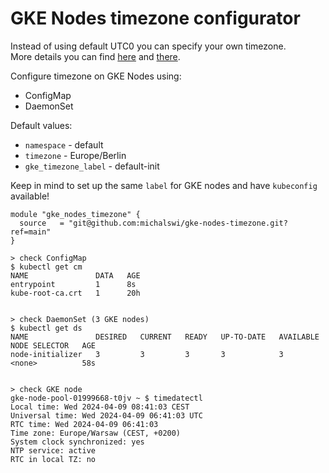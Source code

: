 # GKE Nodes timezone configurator

Instead of using default UTC0 you can specify your own timezone.  
More details you can find [here](https://cloud.google.com/knowledge/kb/how-to-change-a-container-s-time-zone-000004909#cause) and [there](https://cloud.google.com/kubernetes-engine/docs/tutorials/automatically-bootstrapping-gke-nodes-with-daemonsets).

Configure timezone on GKE Nodes using:
- ConfigMap
- DaemonSet

Default values:
- `namespace` - default
- `timezone` - Europe/Berlin
- `gke_timezone_label` - default-init

Keep in mind to set up the same `label` for GKE nodes and have `kubeconfig` available!

```
module "gke_nodes_timezone" {
  source   = "git@github.com:michalswi/gke-nodes-timezone.git?ref=main"
}
```

```
> check ConfigMap
$ kubectl get cm
NAME               DATA   AGE
entrypoint         1      8s
kube-root-ca.crt   1      20h


> check DaemonSet (3 GKE nodes)
$ kubectl get ds
NAME               DESIRED   CURRENT   READY   UP-TO-DATE   AVAILABLE   NODE SELECTOR   AGE
node-initializer   3         3         3       3            3           <none>          58s


> check GKE node
gke-node-pool-01999668-t0jv ~ $ timedatectl
Local time: Wed 2024-04-09 08:41:03 CEST
Universal time: Wed 2024-04-09 06:41:03 UTC
RTC time: Wed 2024-04-09 06:41:03
Time zone: Europe/Warsaw (CEST, +0200)
System clock synchronized: yes
NTP service: active
RTC in local TZ: no
```
